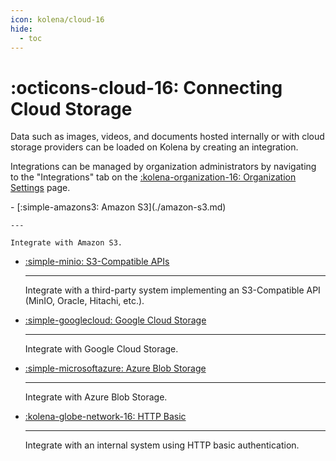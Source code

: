 ```yaml
---
icon: kolena/cloud-16
hide:
  - toc
---
```


# :octicons-cloud-16: Connecting Cloud Storage

Data such as images, videos, and documents hosted internally or with cloud storage providers can be loaded on Kolena by
creating an integration.

Integrations can be managed by organization administrators by navigating to the "Integrations" tab on the
[:kolena-organization-16: Organization Settings](https://app.kolena.com/redirect/organization?tab=integrations) page.

<div class="grid cards" markdown>
- [:simple-amazons3: Amazon S3](./amazon-s3.md)

    ---

    Integrate with Amazon S3.

- [:simple-minio: S3-Compatible APIs](./s3-compatible.md)

    ---

    Integrate with a third-party system implementing an S3-Compatible API (MinIO, Oracle, Hitachi, etc.).

- [:simple-googlecloud: Google Cloud Storage](./google-cloud-storage.md)

    ---

    Integrate with Google Cloud Storage.

- [:simple-microsoftazure: Azure Blob Storage](./azure-blob-storage.md)

    ---

    Integrate with Azure Blob Storage.

- [:kolena-globe-network-16: HTTP Basic](./http-basic.md)

    ---

    Integrate with an internal system using HTTP basic authentication.

</div>
